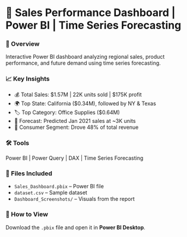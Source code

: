 # 🚀 Sales Performance Dashboard | Power BI | Time Series Forecasting  

### 📘 Overview  
Interactive Power BI dashboard analyzing regional sales, product performance, and future demand using time series forecasting.  

### 📈 Key Insights  
- 💰 Total Sales: $1.57M | 22K units sold | $175K profit  
- 🌍 Top State: California ($0.34M), followed by NY & Texas  
- 🏷️ Top Category: Office Supplies ($0.64M)  
- 🔮 Forecast: Predicted Jan 2021 sales at ~3K units  
- 🧭 Consumer Segment: Drove 48% of total revenue  

### 🛠️ Tools  
Power BI | Power Query | DAX | Time Series Forecasting  

### 📂 Files Included  
- `Sales_Dashboard.pbix` – Power BI file  
- `dataset.csv` – Sample dataset  
- `Dashboard_Screenshots/` – Visuals from the report  

### 🔗 How to View  
Download the `.pbix` file and open it in **Power BI Desktop**.
